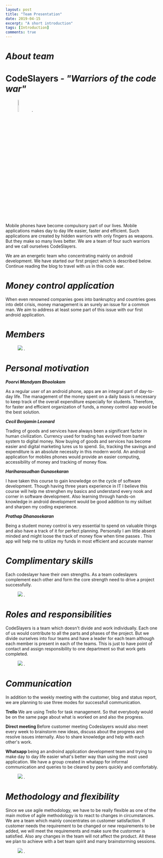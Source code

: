 ```yaml
---
layout: post
title: "Team Presentation"
date: 2019-04-15
excerpt: "A short introduction"
tags: [Introduction]
comments: true
---
```




<h1><i>About team</i></h1>

<h1><b>CodeSlayers</b><i> - "Warriors of the code war"</i></h1>

<figure>
	<a href="https://live.staticflickr.com/7827/47557126522_7a0c10f3f0_o_d.jpg"><img src="https://live.staticflickr.com/7827/47557126522_7a0c10f3f0_o_d.jpg"  width="10%"></a>
<a href="https://www.flickr.com/photos/169631992@N02/47557126522" title="Logo"></a>.
</figure>


Mobile phones have become compulsory part of our lives. Mobile applications makes day to day life easier, faster and efficient. Such applications are created by hidden warriors with only fingers as weapons. But they make so many lives better. We are a team of four such warriors and we call ourselves CodeSlayers. 

We are an energetic team who concentrating mainly on android development. We have started our first project which is described below. Continue reading the blog to travel with us in this code war. 

<h1><i>Money control application</i></h1>

When even renowned companies goes into bankruptcy and
countries goes into debt crisis, money management is an surely an issue for a
common man. We aim to address at least some part of this issue with our first android application. 

<h1><i>Members</i></h1>

<figure>
	<a href="https://live.staticflickr.com/7868/46885878744_e6b694d1ea_o_d.jpg"><img src="https://live.staticflickr.com/7868/46885878744_e6b694d1ea_o_d.jpg"></a>
	<a href="https://www.flickr.com/photos/169631992@N02/46885878744" title="Photos"></a>.
</figure>

<h1><i>Personal motivation</i></h1>

<b><i>Poorvi Mandyam Bhoolokam</i></b>

 As a regular user of an android phone, apps are an integral part of day-to-day life. The management of the money spent on a daily basis is necessary to keep track of the overall expenditure especially for students. Therefore, for faster and efficient organization of funds, a money control app would be the best solution.
 
<b><i>Cecil Benjamin Leonard</i></b>


Trading of goods and services have always been a significant factor in
 human civilization. Currency used for trading has evolved from barter
 system to digital money. Now buying of goods and services has become
 easier and digital marketing lures us to spend. So, tracking the savings
 and expenditure is an absolute necessity in this modern world. An android
 application for mobiles phones would provide an easier computing, 
 accessibility of money and tracking of money flow.
 
<b><i>Hariharasudhan Gunasekaran</i></b> 


I have taken this course to gain knowledge on the cycle of software development. Though having three years experience in IT I believe this course will help me strenghen my basics and understand every nook and corner in software development. Also learning through hands-on knowledge in android development would be good addition to my skillset and sharpen my coding experience. 

<b><i>Prathap Dhanasekaran</i></b>


  Being a student money control is very essential to spend on valuable
 things and also have a track of it for perfect planning. Personally I am
 little absent minded and might loose the track of money flow when time
 passes . This app will help me to utilize my funds in most efficient and
 accurate manner
 
 



<h1><i>Complimentary skills</i></h1>

Each codeslayer have their own strengths. As a team codeslayers complement each other and form the core strength need to drive a project successfully. 

<figure>
	<a href="https://live.staticflickr.com/7916/33732418988_72c87a9553_o_d.jpg"><img src="https://live.staticflickr.com/7916/33732418988_72c87a9553_o_d.jpg"></a>
	<a href="https://www.flickr.com/photos/169631992@N02/33732418988" title="Hariharasudhan Gunasekaran"></a>.
</figure>

<h1><i>Roles and responsibilities</i></h1>

CodeSlayers is a team which doesn't divide and work individually. Each one of us would contribute to all the parts and phases of the project. But we divide ourselves into four teams and have a leader for each team although each member is present in each of the teams. This is just to have point of contact and assign responsibility to one department so that work gets completed. 



<figure>
	<a href="https://live.staticflickr.com/7864/46694025105_965f56be6b_o_d.jpg"><img src="https://live.staticflickr.com/7864/46694025105_965f56be6b_o_d.jpg"></a>
	<a href="https://www.flickr.com/photos/169631992@N02/46694025105" title="Hariharasudhan Gunasekaran"></a>.
</figure>

<h1><i>Communication</i></h1>
In addition to the weekly meeting with the customer, blog and status report, we are planning to use three modes for successfull communication. 

<b> Trello </b> 
We are using Trello for task management. So that everybody would be on the same page about what is worked on and also the progress. 

<b> Direct meeting </b> 
Before customer meeting Codeslayers would also meet every week to brainstorm new ideas,  discuss about the progress and resolve issues internally. Also to share knowledge and help with each other's work.   

<b> Whatsapp </b> 
being an androind application development team and trying to make day to day life easier what's better way than using the most used application. We have a group created in whatapp for informal communication and queries to be cleared by peers quickly and comfortably. 

<figure>
	<a href="https://live.staticflickr.com/7912/46694701605_bba172e3f3_o_d.jpg"><img src="https://live.staticflickr.com/7912/46694701605_bba172e3f3_o_d.jpg"></a>
<a href="https://www.flickr.com/photos/169631992@N02/46694701605" title="Logo"></a>.
</figure>

<h1><i>Methodology and flexibility</i></h1>

Since we use agile methodology, we have to be really flexible as one of the main motive of agile methodology is to react to changes in circumstances. We are a team which mainly concentrates on customer satisfaction. If customer needs the requirement to be changed or new requirements to be added, we will meet the requirements and make sure the custormer is satisfied. Also any changes in the team will not affect the product. All these we plan to achieve with a bet team spirit and many brainstorming sessions. 

<figure>
	<a href="https://live.staticflickr.com/7833/40644139243_537ba5d5df_o_d.jpg"><img src="https://live.staticflickr.com/7833/40644139243_537ba5d5df_o_d.jpg"></a>
	<a href="https://www.flickr.com/photos/169631992@N02/40644139243" title="Flexi"></a>.
</figure>





